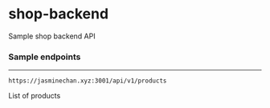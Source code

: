 # shop-backend
Sample shop backend API

### Sample endpoints
--------------------
```https://jasminechan.xyz:3001/api/v1/products```

List of products
